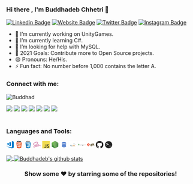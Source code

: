### Hi there , I'm Buddhadeb Chhetri 👋
[![Linkedin Badge](https://img.shields.io/badge/-LinkedIn-0e76a8?style=flat-square&logo=Linkedin&logoColor=white)](https://www.linkedin.com/in/techakhil/)
[![Website Badge](https://img.shields.io/badge/Website-3b5998?style=flat-square&logo=google-chrome&logoColor=white)]()
[![Twitter Badge](https://img.shields.io/badge/-Twitter-00acee?style=flat-square&logo=Twitter&logoColor=white)](https://twitter.com/BuddhadebChhet3)
[![Instagram Badge](https://img.shields.io/badge/-Instagram-e4405f?style=flat-square&logo=Instagram&logoColor=white)](https://instagram.com/buddhadebchhetri)

- 🔭  I’m currently working on UnityGames.
- 🌱 I’m currently learning C#.
- 🤔 I’m looking for help with MySQL.
- 🥅 2021 Goals: Contribute more to Open Source projects.
- 😄 Pronouns: He/His.
- ⚡ Fun fact: No number before 1,000 contains the letter A.

### Connect with me:

<p align="left"> <img src="https://komarev.com/ghpvc/?username=Buddhad&label=Views&color=blue&style=plastic" alt="Buddhad" /> </p>
<a href="https://www.facebook.com/imthepkbuddho.dev.129/" target="blank" ><img class="social" id="fb" width="50px" src="https://cdn.discordapp.com/attachments/765973145852575746/767463311020130304/facebook.png"></img></a>
<a href="https://discord.com/users/503410337488306195" target="blank"><img class="social" width="50px" src="https://cdn.discordapp.com/attachments/765973145852575746/767463308030640128/discord.png"></img></a>
<a href="https://mail.google.com/mail/?view=cm&fs=1&to=buddhadebchhetri6@gmail.com&su=Portfolio - I have something for you&body=excited to know you" target="blank"><img class="social" width="50px" src="https://cdn.discordapp.com/attachments/765973145852575746/767463313943691304/gmail.png"></img></a>
<a href="https://www.linkedin.com/in/buddhadeb-chhetri-b4a77a191/" target="blank"><img class="social" width="50px" src="https://cdn.discordapp.com/attachments/765973145852575746/767463319547412521/linkedin.png"></img></a>
<a href="https:https://instagram.com/devbuddho/" target="blank"><img class="social" width="50px" src="https://cdn.discordapp.com/attachments/765973145852575746/767463317047345182/instagram.png"></img></a>
<a href="https://twitter.com/BuddhadebChhet3" target="blank"><img class="social" width="50px" src="https://cdn.discordapp.com/attachments/765973145852575746/775394227617660948/twitter.png"></img></a>
<a href="https://codepen.io/buddhad" target="blank"><img class="social" width="50px" src="https://cdn.discordapp.com/attachments/765973145852575746/775398802442027048/codepen.png"></img></a>
<br/>
<br/>

### Languages and Tools:

<code><img height="20" src="https://raw.githubusercontent.com/github/explore/80688e429a7d4ef2fca1e82350fe8e3517d3494d/topics/visual-studio-code/visual-studio-code.png"></code>
<code><img height="20" src="https://raw.githubusercontent.com/github/explore/80688e429a7d4ef2fca1e82350fe8e3517d3494d/topics/html/html.png"></code>
<code><img height="20" src="https://raw.githubusercontent.com/github/explore/80688e429a7d4ef2fca1e82350fe8e3517d3494d/topics/css/css.png"></code>
<code><img height="20" src="https://raw.githubusercontent.com/github/explore/80688e429a7d4ef2fca1e82350fe8e3517d3494d/topics/sass/sass.png"></code>
<code><img height="20" src="https://raw.githubusercontent.com/github/explore/80688e429a7d4ef2fca1e82350fe8e3517d3494d/topics/javascript/javascript.png"></code>
<code><img height="20" src="https://raw.githubusercontent.com/github/explore/80688e429a7d4ef2fca1e82350fe8e3517d3494d/topics/nodejs/nodejs.png"></code>
<code><img height="20" src="https://raw.githubusercontent.com/github/explore/80688e429a7d4ef2fca1e82350fe8e3517d3494d/topics/sql/sql.png"></code>
<code><img height="20" src="https://raw.githubusercontent.com/github/explore/80688e429a7d4ef2fca1e82350fe8e3517d3494d/topics/mysql/mysql.png"></code>
<code><img height="20" src="https://raw.githubusercontent.com/github/explore/80688e429a7d4ef2fca1e82350fe8e3517d3494d/topics/mongodb/mongodb.png"></code>
<code><img height="20" src="https://raw.githubusercontent.com/github/explore/80688e429a7d4ef2fca1e82350fe8e3517d3494d/topics/git/git.png"></code>
<code><img height="20" src="https://raw.githubusercontent.com/github/explore/78df643247d429f6cc873026c0622819ad797942/topics/github/github.png"></code>
<code><img height="20" src="https://raw.githubusercontent.com/github/explore/80688e429a7d4ef2fca1e82350fe8e3517d3494d/topics/terminal/terminal.png"></code>

<a href="https://github.com/Buddhad">
  <img align="center" src="https://github-readme-stats.vercel.app/api/top-langs/?username=Buddhad&theme=light&hide_langs_below=1" />
</a>
<a href="https://github.com/Buddhad">
 <img align="center" src="https://github-readme-stats.vercel.app/api?username=Buddhad&show_icons=true&theme=light&line_height=27" alt="Buddhadeb's github stats"/>
</a>

<div align="center">
  
### Show some ❤️ by starring some of the repositories!

</div>
